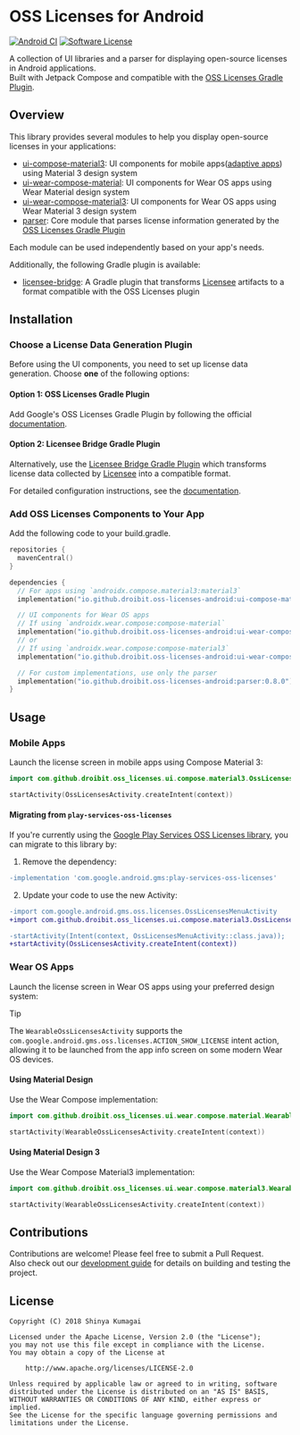# OSS Licenses for Android

[![Android CI](https://github.com/droibit/oss-licenses-android/actions/workflows/android.yml/badge.svg?branch=main)](https://github.com/droibit/oss-licenses-android/actions/workflows/android.yml)
[![Software License](https://img.shields.io/badge/license-Apache%202.0-brightgreen.svg)](https://github.com/droibit/prefbinding/blob/develop/LICENSE)

A collection of UI libraries and a parser for displaying open-source licenses in Android applications.  
Built with Jetpack Compose and compatible with the [OSS Licenses Gradle Plugin](https://github.com/google/play-services-plugins/tree/main/oss-licenses-plugin).

## Overview

This library provides several modules to help you display open-source licenses in your applications:

- [ui-compose-material3](./ui-compose-material3): UI components for mobile apps([adaptive apps](https://developer.android.com/adaptive-apps)) using Material 3 design system
- [ui-wear-compose-material](./ui-wear-compose-material): UI components for Wear OS apps using Wear Material design system
- [ui-wear-compose-material3](./ui-wear-compose-material3): UI components for Wear OS apps using Wear Material 3 design system
- [parser](./parser): Core module that parses license information generated by the [OSS Licenses Gradle Plugin](https://github.com/google/play-services-plugins/tree/main/oss-licenses-plugin)

Each module can be used independently based on your app's needs.

Additionally, the following Gradle plugin is available:

- [licensee-bridge](./gradle-plugin/licensee-bridge): A Gradle plugin that transforms [Licensee](https://github.com/cashapp/licensee) artifacts to a format compatible with the OSS Licenses plugin

## Installation

### Choose a License Data Generation Plugin

Before using the UI components, you need to set up license data generation. Choose **one** of the following options:

#### Option 1: OSS Licenses Gradle Plugin

Add Google's OSS Licenses Gradle Plugin by following the official [documentation](https://github.com/google/play-services-plugins/tree/main/oss-licenses-plugin#add-the-gradle-plugins).

#### Option 2: Licensee Bridge Gradle Plugin

Alternatively, use the [Licensee Bridge Gradle Plugin](./gradle-plugin/licensee-bridge) which transforms license data collected by [Licensee](https://github.com/cashapp/licensee) into a compatible format.

For detailed configuration instructions, see the [documentation](./gradle-plugin/licensee-bridge/README.md).

### Add OSS Licenses Components to Your App

Add the following code to your build.gradle.

```kotlin
repositories {
  mavenCentral()
}

dependencies {
  // For apps using `androidx.compose.material3:material3`
  implementation("io.github.droibit.oss-licenses-android:ui-compose-material3:0.8.0")

  // UI components for Wear OS apps
  // If using `androidx.wear.compose:compose-material`
  implementation("io.github.droibit.oss-licenses-android:ui-wear-compose-material:0.8.0")
  // or
  // If using `androidx.wear.compose:compose-material3`
  implementation("io.github.droibit.oss-licenses-android:ui-wear-compose-material3:0.8.0")

  // For custom implementations, use only the parser
  implementation("io.github.droibit.oss-licenses-android:parser:0.8.0")
}
```

## Usage

### Mobile Apps

Launch the license screen in mobile apps using Compose Material 3:

```kotlin
import com.github.droibit.oss_licenses.ui.compose.material3.OssLicensesActivity

startActivity(OssLicensesActivity.createIntent(context))
```

#### Migrating from `play-services-oss-licenses`

If you're currently using the [Google Play Services OSS Licenses library](https://developers.google.com/android/guides/opensource), you can migrate to this library by:

1. Remove the dependency:

```diff
-implementation 'com.google.android.gms:play-services-oss-licenses'
```

2. Update your code to use the new Activity:

```diff
-import com.google.android.gms.oss.licenses.OssLicensesMenuActivity
+import com.github.droibit.oss_licenses.ui.compose.material3.OssLicensesActivity

-startActivity(Intent(context, OssLicensesMenuActivity::class.java));
+startActivity(OssLicensesActivity.createIntent(context))
```

### Wear OS Apps

Launch the license screen in Wear OS apps using your preferred design system:

> [!TIP]  
> The `WearableOssLicensesActivity` supports the `com.google.android.gms.oss.licenses.ACTION_SHOW_LICENSE` intent action, allowing it to be launched from the app info screen on some modern Wear OS devices.

#### Using Material Design

Use the Wear Compose implementation:

```kotlin
import com.github.droibit.oss_licenses.ui.wear.compose.material.WearableOssLicensesActivity

startActivity(WearableOssLicensesActivity.createIntent(context))
```

#### Using Material Design 3

Use the Wear Compose Material3 implementation:

```kotlin
import com.github.droibit.oss_licenses.ui.wear.compose.material3.WearableOssLicensesActivity

startActivity(WearableOssLicensesActivity.createIntent(context))
```

## Contributions

Contributions are welcome! Please feel free to submit a Pull Request.  
Also check out our [development guide](./DEVELOPMENT.md) for details on building and testing the project.

## License

```plaintext
Copyright (C) 2018 Shinya Kumagai

Licensed under the Apache License, Version 2.0 (the "License");
you may not use this file except in compliance with the License.
You may obtain a copy of the License at

    http://www.apache.org/licenses/LICENSE-2.0

Unless required by applicable law or agreed to in writing, software
distributed under the License is distributed on an "AS IS" BASIS,
WITHOUT WARRANTIES OR CONDITIONS OF ANY KIND, either express or implied.
See the License for the specific language governing permissions and
limitations under the License.
```
